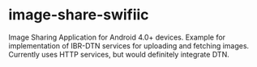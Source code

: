 image-share-swifiic
===================

Image Sharing Application for Android 4.0+ devices. Example for implementation of IBR-DTN services for uploading and fetching images. Currently uses HTTP services, but would definitely integrate DTN.
